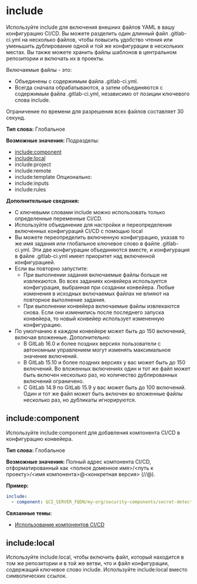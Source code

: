 # include
Используйте include для включения внешних файлов YAML в вашу конфигурацию CI/CD. Вы можете разделить один длинный файл .gitlab-ci.yml на несколько файлов, чтобы повысить удобство чтения или уменьшить дублирование одной и той же конфигурации в нескольких местах.
Вы также можете хранить файлы шаблонов в центральном репозитории и включать их в проекты.

Включаемые файлы - это:
- Объединены с содержимым файла .gitlab-ci.yml.
- Всегда сначала обрабатываются, а затем объединяются с содержимым файла .gitlab-ci.yml, независимо от позиции ключевого слова include.

Ограничение по времени для разрешения всех файлов составляет 30 секунд.

**Тип слова:** Глобальное

**Возможные значения:**
Подразделы:
- [include:component](include.md#includecomponent)
- [include:local](include.md#includelocal)
- include:project
- include:remote
- include:template
Опционально:
- include:inputs
- include:rules

**Дополнительные сведения:**
- С ключевыми словами include можно использовать только определенные переменные CI/CD.
- Используйте объединение для настройки и переопределения включенных конфигураций CI/CD с помощью local
- Вы можете переопределить включенную конфигурацию, указав то же имя задания или глобальное ключевое слово в файле .gitlab-ci.yml. Эти две конфигурации объединяются вместе, и конфигурация в файле .gitlab-ci.yml имеет приоритет над включенной конфигурацией.
- Если вы повторно запустите:
    - При выполнении задания включаемые файлы больше не извлекаются. Во всех заданиях конвейера используется конфигурация, выбранная при создании конвейера. Любые изменения в исходных включаемых файлах не влияют на повторное выполнение задания.
    - При выполнении конвейера включаемые файлы извлекаются снова. Если они изменились после последнего запуска конвейера, то новый конвейер использует измененную конфигурацию.
- По умолчанию в каждом конвейере может быть до 150 включений, включая вложенные. Дополнительно:
    - В GitLab 16.0 и более поздних версиях пользователи с автономным управлением могут изменять максимальное значение включений.
    - В GitLab 15.10 и более поздних версиях у вас может быть до 150 включений. Во вложенных включениях один и тот же файл может быть включен несколько раз, но количество дублированных включений ограничено.
    - С GitLab 14.9 по GitLab 15.9 у вас может быть до 100 включений. Один и тот же файл может быть включен во вложенные файлы несколько раз, но дубликаты игнорируются.

## include:component
Используйте include:component для добавления компонента CI/CD в конфигурацию конвейера.

**Тип слова:** Глобальное

**Возможные значения:** Полный адрес компонента CI/CD, отформатированный как <полное доменное имя>/<путь к проекту>/<имя компонента>@<конкретная версия> (<fully-qualified-domain-name>/<project-path>/<component-name>@<specific-version>).

**Пример:**
```YAML
include:
  - component: $CI_SERVER_FQDN/my-org/security-components/secret-detection@1.0
```
**Связанные темы:**
- [Использование компонентов CI/CD](https://docs.gitlab.com/ee/ci/components/index.html#use-a-component)

## include:local
Используйте include:local, чтобы включить файл, который находится в том же репозитории и в той же ветви, что и файл конфигурации, содержащий ключевое слово include. Используйте include:local вместо символических ссылок.

